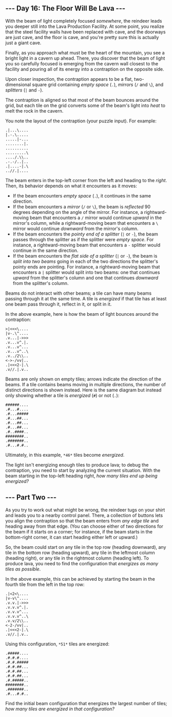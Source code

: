 ## \--- Day 16: The Floor Will Be Lava ---

With the beam of light completely focused _somewhere_, the reindeer leads you deeper still into the Lava Production Facility. At some point, you realize that the steel facility walls have been replaced with cave, and the doorways are just cave, and the floor is cave, and you're pretty sure this is actually just a giant cave.

Finally, as you approach what must be the heart of the mountain, you see a bright light in a cavern up ahead. There, you discover that the beam of light you so carefully focused is emerging from the cavern wall closest to the facility and pouring all of its energy into a contraption on the opposite side.

Upon closer inspection, the contraption appears to be a flat, two-dimensional square grid containing _empty space_ (`.`), _mirrors_ (`/` and `\`), and _splitters_ (`|` and `-`).

The contraption is aligned so that most of the beam bounces around the grid, but each tile on the grid converts some of the beam's light into _heat_ to melt the rock in the cavern.

You note the layout of the contraption (your puzzle input). For example:

```
.|...\....
|.-.\.....
.....|-...
........|.
..........
.........\
..../.\\..
.-.-/..|..
.|....-|.\
..//.|....

```

The beam enters in the top-left corner from the left and heading to the _right_. Then, its behavior depends on what it encounters as it moves:

-   If the beam encounters _empty space_ (`.`), it continues in the same direction.
-   If the beam encounters a _mirror_ (`/` or `\`), the beam is _reflected_ 90 degrees depending on the angle of the mirror. For instance, a rightward-moving beam that encounters a `/` mirror would continue _upward_ in the mirror's column, while a rightward-moving beam that encounters a `\` mirror would continue _downward_ from the mirror's column.
-   If the beam encounters the _pointy end of a splitter_ (`|` or `-`), the beam passes through the splitter as if the splitter were _empty space_. For instance, a rightward-moving beam that encounters a `-` splitter would continue in the same direction.
-   If the beam encounters the _flat side of a splitter_ (`|` or `-`), the beam is _split into two beams_ going in each of the two directions the splitter's pointy ends are pointing. For instance, a rightward-moving beam that encounters a `|` splitter would split into two beams: one that continues _upward_ from the splitter's column and one that continues _downward_ from the splitter's column.

Beams do not interact with other beams; a tile can have many beams passing through it at the same time. A tile is _energized_ if that tile has at least one beam pass through it, reflect in it, or split in it.

In the above example, here is how the beam of light bounces around the contraption:

```
>|<<<\....
|v-.\^....
.v...|->>>
.v...v^.|.
.v...v^...
.v...v^..\
.v../2\\..
<->-/vv|..
.|<<<2-|.\
.v//.|.v..

```

Beams are only shown on empty tiles; arrows indicate the direction of the beams. If a tile contains beams moving in multiple directions, the number of distinct directions is shown instead. Here is the same diagram but instead only showing whether a tile is _energized_ (`#`) or not (`.`):

```
######....
.#...#....
.#...#####
.#...##...
.#...##...
.#...##...
.#..####..
########..
.#######..
.#...#.#..

```

Ultimately, in this example, `*46*` tiles become _energized_.

The light isn't energizing enough tiles to produce lava; to debug the contraption, you need to start by analyzing the current situation. With the beam starting in the top-left heading right, _how many tiles end up being energized?_

## \--- Part Two ---

As you try to work out what might be wrong, the reindeer tugs on your shirt and leads you to a nearby control panel. There, a collection of buttons lets you align the contraption so that the beam enters from _any edge tile_ and heading away from that edge. (You can choose either of two directions for the beam if it starts on a corner; for instance, if the beam starts in the bottom-right corner, it can start heading either left or upward.)

So, the beam could start on any tile in the top row (heading downward), any tile in the bottom row (heading upward), any tile in the leftmost column (heading right), or any tile in the rightmost column (heading left). To produce lava, you need to find the configuration that _energizes as many tiles as possible_.

In the above example, this can be achieved by starting the beam in the fourth tile from the left in the top row:

```
.|<2<\....
|v-v\^....
.v.v.|->>>
.v.v.v^.|.
.v.v.v^...
.v.v.v^..\
.v.v/2\\..
<-2-/vv|..
.|<<<2-|.\
.v//.|.v..

```

Using this configuration, `*51*` tiles are energized:

```
.#####....
.#.#.#....
.#.#.#####
.#.#.##...
.#.#.##...
.#.#.##...
.#.#####..
########..
.#######..
.#...#.#..

```

Find the initial beam configuration that energizes the largest number of tiles; _how many tiles are energized in that configuration?_
